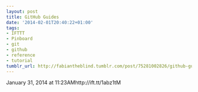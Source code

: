 ```yaml
---
layout: post
title: GitHub Guides
date: '2014-02-01T20:40:22+01:00'
tags:
- IFTTT
- Pinboard
- git
- github
- reference
- tutorial
tumblr_url: http://fabiantheblind.tumblr.com/post/75281002826/github-guides
---
```

January 31, 2014 at 11:23AMhttp://ift.tt/1abz1tM

